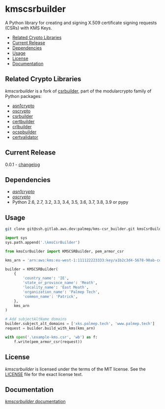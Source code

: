 # kmscsrbuilder

A Python library for creating and signing X.509 certificate signing requests
(CSRs) with KMS Keys.

 - [Related Crypto Libraries](#related-crypto-libraries)
 - [Current Release](#current-release)
 - [Dependencies](#dependencies)
 - [Usage](#usage)
 - [License](#license)
 - [Documentation](#documentation)

## Related Crypto Libraries

*kmscsrbuilder* is a fork of [csrbuilder](https://github.com/wbond/csrbuilder), part of the modularcrypto family of Python packages:

 - [asn1crypto](https://github.com/wbond/asn1crypto)
 - [oscrypto](https://github.com/wbond/oscrypto)
 - [csrbuilder](https://github.com/wbond/csrbuilder)
 - [certbuilder](https://github.com/wbond/certbuilder)
 - [crlbuilder](https://github.com/wbond/crlbuilder)
 - [ocspbuilder](https://github.com/wbond/ocspbuilder)
 - [certvalidator](https://github.com/wbond/certvalidator)

## Current Release

0.0.1 - [changelog](changelog.md)

## Dependencies

 - [*asn1crypto*](https://github.com/wbond/asn1crypto)
 - [*oscrypto*](https://github.com/wbond/oscrypto)
 - Python 2.6, 2.7, 3.2, 3.3, 3.4, 3.5, 3.6, 3.7, 3.8, 3.9 or pypy

## Usage

```bash
git clone git@ssh.gitlab.aws.dev:palmep/kms-csr_builder.git kmsCsrBuilder
```

```python
import sys
sys.path.append('.\kmsCsrBuilder')

from kmsCsrBuilder import KMSCSRBuilder, pem_armor_csr

kms_arn = 'arn:aws:kms:eu-west-1:111122223333:key/a1b2c3d4-5678-90ab-cdef-EXAMPLE11111'

builder = KMSCSRBuilder(
    {
        'country_name': 'IE',
        'state_or_province_name': 'Meath',
        'locality_name': 'East Meath',
        'organization_name': 'Palmep Tech',
        'common_name': 'Patrick',
    },
    kms_arn
)

# Add subjectAltName domains
builder.subject_alt_domains = ['xks.palmep.tech', 'www.palmep.tech']
request = builder.build_with_kms(kms_arn)

with open('.\example-kms.csr', 'wb') as f:
    f.write(pem_armor_csr(request))
```

## License

*kmscsrbuilder* is licensed under the terms of the MIT license. See the
[LICENSE](LICENSE) file for the exact license text.

## Documentation

[*kmscsrbuilder* documentation](docs/readme.md)



